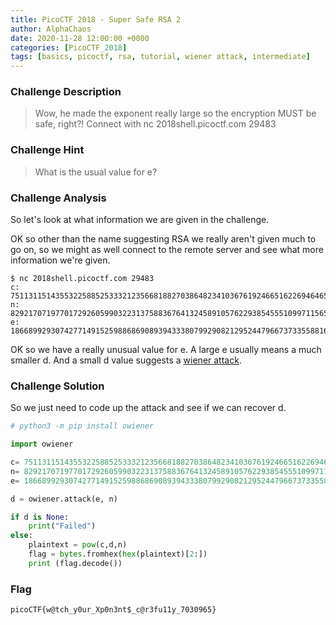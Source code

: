```yaml
---
title: PicoCTF 2018 - Super Safe RSA 2
author: AlphaChaos
date: 2020-11-28 12:00:00 +0000
categories: [PicoCTF_2018]
tags: [basics, picoctf, rsa, tutorial, wiener attack, intermediate]     # TAG names should always be lowercase
---
```


### Challenge Description

> Wow, he made the exponent really large so the encryption MUST be safe, right?! Connect with nc 2018shell.picoctf.com 29483

### Challenge Hint

> What is the usual value for e?

### Challenge Analysis

So let's look at what information we are given in the challenge.  

OK so other than the name suggesting RSA we really aren't given much to go on, so we might as well connect to the remote server and see what more information we're given.

```terminal
$ nc 2018shell.picoctf.com 29483
c: 75113115143553225885253332123566818827038648234103676192466516226946465524691226952360294827760780901539786834383178566295183524854691985229874954586779384749722587353286539514998508009857883200736961742580679642487619832052346769121532832315704282276575836856253787107383276517263496845217188976247929385700
n: 82921707197701729260599032231375883676413245891057622938545551099711565967717605278874508714000409189096523341744613182770613466875991160710797221637414105109384073761854128914626116159378290454083132613643297893157422171367436273359012220314133127886464802142617767330749859426536051032330427433701418897003
e: 18668992930742771491525988686908939433380799290821295244796673733558816483111422034725321209012863536401104748576251087351883694764106528774399392789722520892380623126151451030720329961140929503981217035595579220123005181688879270964520845366155846162281157000910763068838790811147335379356126180424255884473

```

OK so we have a really unusual value for e. A large e usually means a much smaller d. And a small d value suggests a [wiener attack](https://sagi.io/crypto-classics-wieners-rsa-attack/).

### Challenge Solution

So we just need to code up the attack and see if we can recover d.

```python
# python3 -m pip install owiener

import owiener

c= 75113115143553225885253332123566818827038648234103676192466516226946465524691226952360294827760780901539786834383178566295183524854691985229874954586779384749722587353286539514998508009857883200736961742580679642487619832052346769121532832315704282276575836856253787107383276517263496845217188976247929385700
n= 82921707197701729260599032231375883676413245891057622938545551099711565967717605278874508714000409189096523341744613182770613466875991160710797221637414105109384073761854128914626116159378290454083132613643297893157422171367436273359012220314133127886464802142617767330749859426536051032330427433701418897003
e= 18668992930742771491525988686908939433380799290821295244796673733558816483111422034725321209012863536401104748576251087351883694764106528774399392789722520892380623126151451030720329961140929503981217035595579220123005181688879270964520845366155846162281157000910763068838790811147335379356126180424255884473

d = owiener.attack(e, n)

if d is None:
    print("Failed")
else:
    plaintext = pow(c,d,n)
    flag = bytes.fromhex(hex(plaintext)[2:])
    print (flag.decode())

```

### Flag

`picoCTF{w@tch_y0ur_Xp0n3nt$_c@r3fu11y_7030965}`
